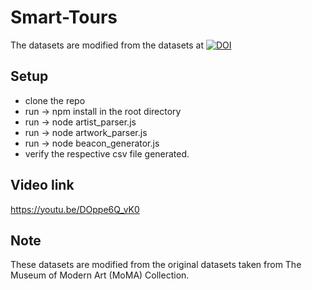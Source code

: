 # Smart-Tours

The datasets are modified from the datasets at [![DOI](https://zenodo.org/badge/doi/10.5281/zenodo.3466137.svg)](http://dx.doi.org/10.5281/zenodo.3466137)

## Setup

- clone the repo
- run -> npm install in the root directory
- run -> node artist_parser.js
- run -> node artwork_parser.js
- run -> node beacon_generator.js
- verify the respective csv file generated.

## Video link
https://youtu.be/DOppe6Q_vK0

## Note
These datasets are modified from the original datasets taken from The Museum of Modern Art (MoMA) Collection.
